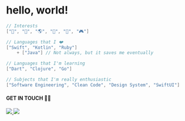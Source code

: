 # hello, world! 

```swift
// Interests
["🎸", "🌳", "🌎", "🔭", "📙", "🎮"]

// Languages that I ❤️
["Swift", "Kotlin", "Ruby"]
    + ["Java"] // Not always, but it saves me eventually

// Languages that I'm learning
["Dart", "Clojure", "Go"]

// Subjects that I'm really enthusiastic
["Software Engineering", "Clean Code", "Design System", "SwiftUI"]
```

#### GET IN TOUCH 🤙🏽
<a href="https://www.linkedin.com/in/ramonhonorio" alt="LinkedIn">
  <img src="https://img.shields.io/badge/LinkedIn-0077B5?style=for-the-badge&logo=linkedin&logoColor=white">
</a> 

<a href="https://www.instagram.com/ramonilho/" alt="Instagram">
  <img src="https://img.shields.io/badge/Instagram-E4405F?style=for-the-badge&logo=instagram&logoColor=white">
</a>
